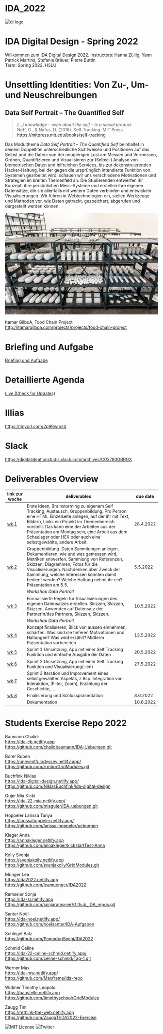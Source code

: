 # IDA_2022

![di logo](https://github.com/digitalideation/comppx_h2001/blob/master/docs/assets/images/di-logo-small.jpg?raw=true "di logo")


# IDA Digital Design - Spring 2022
Willkommen zum IDA Digital Design 2022. 
Instructors: Hanna Züllig, Yann Patrick Martins, Stefanie Bräuer, Pierre Buttin<br/>
Term: Spring 2022, HSLU<br/>

# Unsettling Identities: Von Zu-, Um- und Neuschreibungen
## Data Self Portrait – The Quantified Self
> <i>(...) knowledge – even about the self – is a social product.</i><br/>
Neff, G., & Nafus, D. (2016). Self-Tracking. MIT Press. https://mitpress.mit.edu/books/self-tracking

Das Modulthema <i>Data Self Portrait – The Quantified Self</i> beinhaltet in seinem Doppeltitel unterschiedliche Sichtweisen und Positionen auf das Selbst und die Daten: von der neugierigen Lust am Messen und Vermessen, Ordnen, Quantifizieren und Visualisieren zur (Selbst-) Analyse von biometrischen Daten und hilfreichen Services, bis zur dekonstruierenden Hacker-Haltung, bei der gegen die ursprünglich intendierte Funktion von Systemen gearbeitet wird, schauen wir uns verschiedene Motivationen und Strategien im breiten Themenfeld an. Die Studierenden entwerfen ihr Konzept, ihre persönlichen Mess-Systeme und erstellen ihre eigenen Datensätze, die sie allenfalls mit weitern Daten verbinden und entwickeln Visualisierungen. Wir führen in Webtechnologien ein, stellen Werkzeuge und Methoden vor, wie Daten getrackt, gespeichert, abgerufen und dargestellt werden können. 

![Itamar GilboA](images/FoodChainProject007.jpeg)

Itamar GilboA, Food Chain Project
http://itamargilboa.com/projects/projects/food-chain-project

# Briefing und Aufgabe
<a href="https://github.com/digitalideation/IDA_2022/blob/main/briefing.md">Briefing und Aufgabe</a>

# Detaillierte Agenda 
<a href="https://docs.google.com/spreadsheets/d/1w5nLr8Dm0PPNobIF_FjWWpALHfDbJUTQDhdUSaxg1_Y/edit?usp=sharing">Live (Check for Updates)</a>

# Illias
https://tinyurl.com/2p99wmz4

# Slack
https://digitalideationstudis.slack.com/archives/C03780GBRGX


# Deliverables Overview
| link zur woche  | deliverables  | due date |
|---|---|---|
| <a href="https://github.com/digitalideation/IDA_2022/blob/main/woche1/readme.md">wk 1 </a>| Erste Ideen, Brainstorming zu eigenem Self Tracking, Austausch, Gruppenbildung. Pro Person eine HTML Einzelseite anlegen, auf der ihr mit Text, Bildern, Links ein Projekt im Themenbereich vorstellt. Das kann eine der Arbeiten aus der Präsentation am Montag sein, eine Arbeit aus dem Schaulager oder HEK oder auch eine selbstgewählte, andere Arbeit. |  28.4.2022  | 
| <a href="https://github.com/digitalideation/IDA_2022/blob/main/woche2/readme.md">wk 2 </a>| Gruppenbildung. Daten Sammlungen anlegen, Dokumentieren, wie und was gemessen wird, Metriken entwerfen. Sammlung von Referenzen, Skizzen, Diagrammen, Fotos für die Visualisierungen. Nachdenken über Zweck der Sammlung, welche Interessen könnten damit bedient werden? Welche Haltung nehmt ihr ein? Präsentation am 5.5.|  5.5.2022  | 
|  |  <i>Workshop Data Portrait</i>|  | 
| <a href="https://github.com/digitalideation/IDA_2022/blob/main/woche3/readme.md">wk 3 </a> | Formalisierte Regeln für Visualisierungen des eigenen Datensatzes erstellen. Skizzen, Skizzen, Skizzen. Anwenden auf Datensatz der Partnerin/des Partners, Skizzen, Skizzen.  |  10.5.2022  |   
|  |  <i>Workshop Data Portrait</i>|  | 
| <a href="https://github.com/digitalideation/IDA_2022/blob/main/woche4/readme.md">wk 4 </a>| Konzept finalisieren, Blick von aussen einnehmen, schärfen. Was sind die tieferen Motivationen und Haltungen? Was wird erzählt? Midterm Präsentation vorbereiten.  |  13.5.2022  |   
| <a href="https://github.com/digitalideation/IDA_2022/blob/main/woche5/readme.md">wk 5 </a>| Sprint 1 Umsetzung, App mit einer Self Tracking Funktion und einfache Ausgabe der Daten  |  20.5.2022  |   
| <a href="https://github.com/digitalideation/IDA_2022/blob/main/woche6/readme.md">wk 6 </a>| Sprint 2 Umsetzung, App mit einer Self Tracking Funktion und Visualisierung(-en) |  27.5.2022  |   
| <a href="https://github.com/digitalideation/IDA_2022/blob/main/woche7/readme.md">wk 7 </a>|  Sprint 3 Iteration und Improvement eines selbstgewählten Aspekts, z.Bsp. Integration von Interaktion,  (Filter, Zoom), Erzählung der Geschichte, ...|    |   
| <a href="https://github.com/digitalideation/IDA_2022/blob/main/woche8/readme.md">wk 8 </a>|  Finalisierung und Schlusspräsentation |  8.6.2022  |   
|  |  Dokumentation |  10.6.2022  | 

# Students Exercise Repo 2022
Baumann Chalid:<br>
https://ida-cb.netlify.app<br>
https://github.com/chalidbaumann/IDA-Uebungen.git<br>

Borer Ruben<br>
https://uneventfulodyssey.netlify.app/<br>
https://github.com/rrmbo/GridModules.git<br>


Buchfink Niklas<br>
https://ida-digital-design.netlify.app/<br>
https://github.com/NiklasBuchfink/ida-digital-design<br>


Gujer Mia Kicki<br>
https://ida-22-mia.netlify.app/<br>
https://github.com/miagujer/IDA_uebungen.git<br>


Hoppeler Larissa Tanya<br>
https://larissahoppeler.netlify.app/<br>
https://github.com/larissa-hoppeler/uebungen <br>

Kleger Anna<br>
https://annakleger.netlify.app<br>
https://github.com/annakleger/kickstartTest-Anna<br>

Kolly Svenja<br>
https://svenjakolly.netlify.app<br>
https://github.com/svenjakolly/GridModules.git<br>

Münger Lea<br>
https://ida2022.netlify.app<br>
https://github.com/leamuenger/IDA2022<br>

Ramseier Sonja<br>
https://ida-sr.netlify.app<br>
https://github.com/sonjaramseier/Github_IDA_repos.git

Santer Noël<br>
https://ida-noel.netlify.app/<br>
https://github.com/noelsanter/IDA-Aufgaben<br>

Schlegel Balz<br>
https://github.com/PomodoriSechi/IDA2022<br>

Schmid Céline<br>
https://ida-22-celine-schmid.netlify.app/<br>
https://github.com/celine-schmid/Tag-1.git<br>

Werner Max<br>
https://ida-mw.netlify.app/<br>
https://github.com/Maxframe/ida-repo<br>

Widmer Timothy Leopold<br>
https://baustelle.netlify.app<br>
https://github.com/timothyschool/GridModules<br>

Zaugg Tim<br>
https://rethink-the-web.netlify.app<br>
https://github.com/ZauggT/IDA2022-Exercise<br>


[![MIT License](https://img.shields.io/badge/license-MIT-blue.svg)](http://opensource.org/licenses/MIT)
[![Twitter](https://img.shields.io/twitter/url/https/github.com/webslides/webslides.svg?style=social)](https://twitter.com/digideation)

